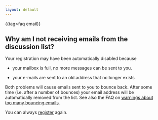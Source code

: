 ```yaml
---
layout: default
---
```


{{tag>faq email}}

## Why am I not receiving emails from the discussion list?

Your registration may have been automatically disabled because


*  your mailbox is full, no more messages can be sent to you. 

*  your e-mails are sent to an old address that no longer exists

Both problems will cause emails sent to you to bounce back. After some time (i.e. after a number of bounces) your email address will be automatically removed from the list. See also the FAQ on [warnings about too many bouncing emails](/faq/why_am_i_receiving_warnings_about_too_many_bouncing_emails).

You can always [register](http://mailman.science.ru.nl/mailman/listinfo/fieldtrip) again.
